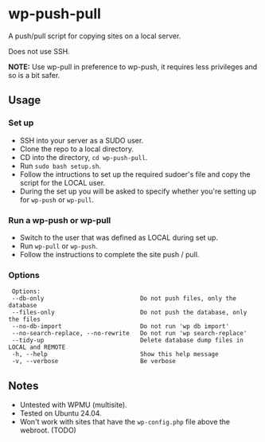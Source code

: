 # wp-push-pull
 A push/pull script for copying sites on a local server. 
 
 Does not use SSH.
 
 **NOTE:** Use wp-pull in preference to wp-push, it requires less privileges and so is a bit safer.

## Usage
### Set up
 - SSH into your server as a SUDO user.
 - Clone the repo to a local directory.
 - CD into the directory, `cd wp-push-pull`.
 - Run `sudo bash setup.sh`.
 - Follow the intructions to set up the required sudoer's file and copy the script for the LOCAL user.
 - During the set up you will be asked to specify whether you're setting up for `wp-push` or `wp-pull`.

### Run a wp-push or wp-pull
- Switch to the user that was defined as LOCAL during set up.
- Run `wp-pull` or `wp-push`.
- Follow the instructions to complete the site push / pull.

### Options

```
 Options:
 --db-only                           Do not push files, only the database
 --files-only                        Do not push the database, only the files
 --no-db-import                      Do not run 'wp db import'
 --no-search-replace, --no-rewrite   Do not run 'wp search-replace'
 --tidy-up                           Delete database dump files in LOCAL and REMOTE
 -h, --help                          Show this help message
 -v, --verbose                       Be verbose
```

## Notes
- Untested with WPMU (multisite).
- Tested on Ubuntu 24.04.
- Won't work with sites that have the `wp-config.php` file above the webroot. (TODO)
